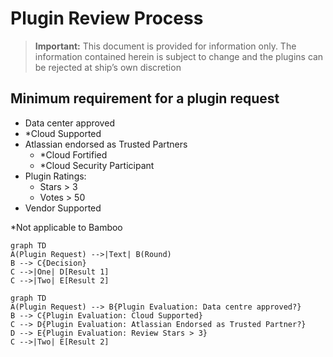 # Plugin Review Process

>**Important:** This document is provided for information only. The information contained herein is subject to change and the plugins can be rejected at ship’s own discretion

## Minimum requirement for a plugin request

- Data center approved
- *Cloud Supported
- Atlassian endorsed as Trusted Partners
  - *Cloud Fortified
  - *Cloud Security Participant
- Plugin Ratings:
  - Stars > 3
  - Votes > 50
- Vendor Supported

*Not applicable to Bamboo


```mermaid
graph TD
A(Plugin Request) -->|Text| B(Round)
B --> C{Decision}
C -->|One| D[Result 1]
C -->|Two| E[Result 2]
```

```mermaid
graph TD
A(Plugin Request) --> B{Plugin Evaluation: Data centre approved?}
B --> C{Plugin Evaluation: Cloud Supported}
C --> D{Plugin Evaluation: Atlassian Endorsed as Trusted Partner?}
D --> E{Plugin Evaluation: Review Stars > 3}
C -->|Two| E[Result 2]
```